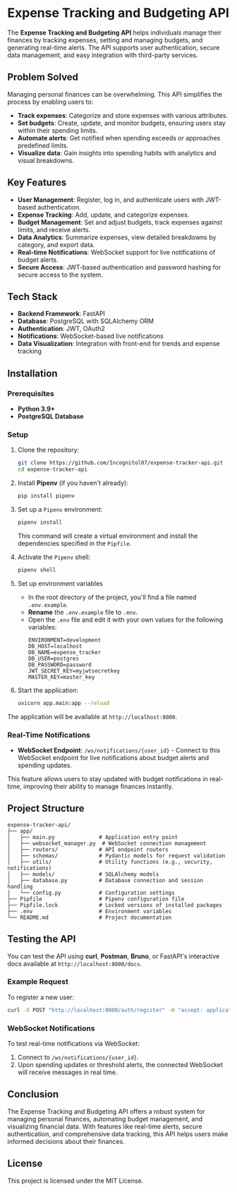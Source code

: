 # Expense Tracking and Budgeting API

The **Expense Tracking and Budgeting API** helps individuals manage their finances by tracking expenses, setting and managing budgets, and generating real-time alerts. The API supports user authentication, secure data management, and easy integration with third-party services.

## Problem Solved

Managing personal finances can be overwhelming. This API simplifies the process by enabling users to:

- **Track expenses**: Categorize and store expenses with various attributes.
- **Set budgets**: Create, update, and monitor budgets, ensuring users stay within their spending limits.
- **Automate alerts**: Get notified when spending exceeds or approaches predefined limits.
- **Visualize data**: Gain insights into spending habits with analytics and visual breakdowns.

## Key Features

- **User Management**: Register, log in, and authenticate users with JWT-based authentication.
- **Expense Tracking**: Add, update, and categorize expenses.
- **Budget Management**: Set and adjust budgets, track expenses against limits, and receive alerts.
- **Data Analytics**: Summarize expenses, view detailed breakdowns by category, and export data.
- **Real-time Notifications**: WebSocket support for live notifications of budget alerts.
- **Secure Access**: JWT-based authentication and password hashing for secure access to the system.

## Tech Stack

- **Backend Framework**: FastAPI
- **Database**: PostgreSQL with SQLAlchemy ORM
- **Authentication**: JWT, OAuth2
- **Notifications**: WebSocket-based live notifications
- **Data Visualization**: Integration with front-end for trends and expense tracking

## Installation

### Prerequisites

- **Python 3.9+**
- **PostgreSQL Database**

### Setup

1. Clone the repository:
   ```bash
   git clone https://github.com/Incognitol07/expense-tracker-api.git
   cd expense-tracker-api
   ```

2. Install **Pipenv** (if you haven't already):
   ```bash
   pip install pipenv
   ```

3. Set up a `Pipenv` environment:
   ```bash
   pipenv install
   ```

   This command will create a virtual environment and install the dependencies specified in the `Pipfile`.

4. Activate the `Pipenv` shell:
   ```bash
   pipenv shell
   ```

5. Set up environment variables
   - In the root directory of the project, you'll find a file named `.env.example`.
   - **Rename** the `.env.example` file to `.env`.
   - Open the `.env` file and edit it with your own values for the following variables:
      ```plaintext
      ENVIRONMENT=development
      DB_HOST=localhost
      DB_NAME=expense_tracker
      DB_USER=postgres
      DB_PASSWORD=password
      JWT_SECRET_KEY=myjwtsecretkey
      MASTER_KEY=master_key
      ```


6. Start the application:
   ```bash
   uvicorn app.main:app --reload
   ```

The application will be available at `http://localhost:8000`.

### Real-Time Notifications

- **WebSocket Endpoint**: `/ws/notifications/{user_id}` - Connect to this WebSocket endpoint for live notifications about budget alerts and spending updates.

This feature allows users to stay updated with budget notifications in real-time, improving their ability to manage finances instantly.

## Project Structure

```plaintext
expense-tracker-api/
├── app/
│   ├── main.py              # Application entry point
│   ├── websocket_manager.py  # WebSocket connection management
│   ├── routers/             # API endpoint routers
│   ├── schemas/             # Pydantic models for request validation
│   ├── utils/               # Utility functions (e.g., security, notifications)
│   ├── models/              # SQLAlchemy models
│   ├── database.py          # Database connection and session handling
│   └── config.py            # Configuration settings
├── Pipfile                  # Pipenv configuration file
├── Pipfile.lock             # Locked versions of installed packages
├── .env                     # Environment variables
└── README.md                # Project documentation
```

## Testing the API

You can test the API using **curl**, **Postman**, **Bruno**, or FastAPI's interactive docs available at `http://localhost:8000/docs`.

### Example Request

To register a new user:

```bash
curl -X POST "http://localhost:8000/auth/register" -H "accept: application/json" -H "Content-Type: application/json" -d '{"username": "testuser", "password": "password123"}'
```

### WebSocket Notifications

To test real-time notifications via WebSocket:

1. Connect to `/ws/notifications/{user_id}`.
2. Upon spending updates or threshold alerts, the connected WebSocket will receive messages in real time.


## Conclusion

The Expense Tracking and Budgeting API offers a robust system for managing personal finances, automating budget management, and visualizing financial data. With features like real-time alerts, secure authentication, and comprehensive data tracking, this API helps users make informed decisions about their finances.

## License

This project is licensed under the MIT License.
